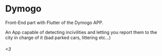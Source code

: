 # Dymogo

Front-End part with Flutter of the Dymogo APP.

An App capable of detecting incivilities and letting you report them to the city in charge of it (bad parked cars, littering etc...)

###### <3